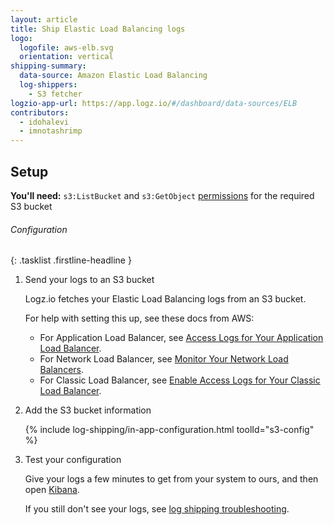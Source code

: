 ```yaml
---
layout: article
title: Ship Elastic Load Balancing logs
logo:
  logofile: aws-elb.svg
  orientation: vertical
shipping-summary:
  data-source: Amazon Elastic Load Balancing
  log-shippers:
    - S3 fetcher
logzio-app-url: https://app.logz.io/#/dashboard/data-sources/ELB
contributors:
  - idohalevi
  - imnotashrimp
---
```


## Setup

**You'll need:** `s3:ListBucket` and `s3:GetObject` [permissions](https://support.logz.io/hc/en-us/articles/209486129-Troubleshooting-AWS-IAM-Configuration-for-retrieving-logs-from-a-S3-Bucket) for the required S3 bucket

###### Configuration

{: .tasklist .firstline-headline }
1. Send your logs to an S3 bucket

    Logz.io fetches your Elastic Load Balancing logs from an S3 bucket.

    For help with setting this up, see these docs from AWS:
    * For Application Load Balancer, see [Access Logs for Your Application Load Balancer](https://docs.aws.amazon.com/elasticloadbalancing/latest/application/load-balancer-access-logs.html).
    * For Network Load Balancer, see [Monitor Your Network Load Balancers](https://docs.aws.amazon.com/elasticloadbalancing/latest/network/load-balancer-monitoring.html).
    * For Classic Load Balancer, see [Enable Access Logs for Your Classic Load Balancer](https://docs.aws.amazon.com/elasticloadbalancing/latest/classic/enable-access-logs.html).

2. Add the S3 bucket information

    <!-- logzio:s3-config -->

    {% include log-shipping/in-app-configuration.html toolId="s3-config" %}

3. Test your configuration

    Give your logs a few minutes to get from your system to ours, and then open [Kibana](https://app.logz.io/#/dashboard/kibana).

    If you still don't see your logs, see [log shipping troubleshooting]({{site.baseurl}}/user-guide/log-shipping/log-shipping-troubleshooting.html).